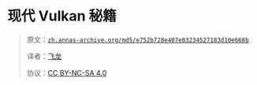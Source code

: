 # 现代 Vulkan 秘籍

> 原文：[`zh.annas-archive.org/md5/e752b728e407e83234527183d10e668b`](https://zh.annas-archive.org/md5/e752b728e407e83234527183d10e668b)
> 
> 译者：[飞龙](https://github.com/wizardforcel)
> 
> 协议：[CC BY-NC-SA 4.0](http://creativecommons.org/licenses/by-nc-sa/4.0/)